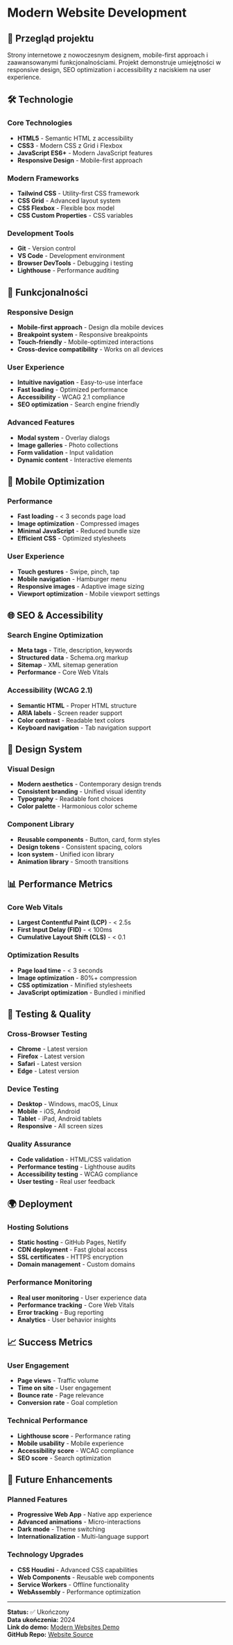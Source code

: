 # Modern Website Development

## 🎯 Przegląd projektu
Strony internetowe z nowoczesnym designem, mobile-first approach i zaawansowanymi funkcjonalnościami. Projekt demonstruje umiejętności w responsive design, SEO optimization i accessibility z naciskiem na user experience.

## 🛠️ Technologie

### Core Technologies
- **HTML5** - Semantic HTML z accessibility
- **CSS3** - Modern CSS z Grid i Flexbox
- **JavaScript ES6+** - Modern JavaScript features
- **Responsive Design** - Mobile-first approach

### Modern Frameworks
- **Tailwind CSS** - Utility-first CSS framework
- **CSS Grid** - Advanced layout system
- **CSS Flexbox** - Flexible box model
- **CSS Custom Properties** - CSS variables

### Development Tools
- **Git** - Version control
- **VS Code** - Development environment
- **Browser DevTools** - Debugging i testing
- **Lighthouse** - Performance auditing

## 🚀 Funkcjonalności

### Responsive Design
- **Mobile-first approach** - Design dla mobile devices
- **Breakpoint system** - Responsive breakpoints
- **Touch-friendly** - Mobile-optimized interactions
- **Cross-device compatibility** - Works on all devices

### User Experience
- **Intuitive navigation** - Easy-to-use interface
- **Fast loading** - Optimized performance
- **Accessibility** - WCAG 2.1 compliance
- **SEO optimization** - Search engine friendly

### Advanced Features
- **Modal system** - Overlay dialogs
- **Image galleries** - Photo collections
- **Form validation** - Input validation
- **Dynamic content** - Interactive elements

## 📱 Mobile Optimization

### Performance
- **Fast loading** - < 3 seconds page load
- **Image optimization** - Compressed images
- **Minimal JavaScript** - Reduced bundle size
- **Efficient CSS** - Optimized stylesheets

### User Experience
- **Touch gestures** - Swipe, pinch, tap
- **Mobile navigation** - Hamburger menu
- **Responsive images** - Adaptive image sizing
- **Viewport optimization** - Mobile viewport settings

## 🌐 SEO & Accessibility

### Search Engine Optimization
- **Meta tags** - Title, description, keywords
- **Structured data** - Schema.org markup
- **Sitemap** - XML sitemap generation
- **Performance** - Core Web Vitals

### Accessibility (WCAG 2.1)
- **Semantic HTML** - Proper HTML structure
- **ARIA labels** - Screen reader support
- **Color contrast** - Readable text colors
- **Keyboard navigation** - Tab navigation support

## 🎨 Design System

### Visual Design
- **Modern aesthetics** - Contemporary design trends
- **Consistent branding** - Unified visual identity
- **Typography** - Readable font choices
- **Color palette** - Harmonious color scheme

### Component Library
- **Reusable components** - Button, card, form styles
- **Design tokens** - Consistent spacing, colors
- **Icon system** - Unified icon library
- **Animation library** - Smooth transitions

## 📊 Performance Metrics

### Core Web Vitals
- **Largest Contentful Paint (LCP)** - < 2.5s
- **First Input Delay (FID)** - < 100ms
- **Cumulative Layout Shift (CLS)** - < 0.1

### Optimization Results
- **Page load time** - < 3 seconds
- **Image optimization** - 80%+ compression
- **CSS optimization** - Minified stylesheets
- **JavaScript optimization** - Bundled i minified

## 🧪 Testing & Quality

### Cross-Browser Testing
- **Chrome** - Latest version
- **Firefox** - Latest version
- **Safari** - Latest version
- **Edge** - Latest version

### Device Testing
- **Desktop** - Windows, macOS, Linux
- **Mobile** - iOS, Android
- **Tablet** - iPad, Android tablets
- **Responsive** - All screen sizes

### Quality Assurance
- **Code validation** - HTML/CSS validation
- **Performance testing** - Lighthouse audits
- **Accessibility testing** - WCAG compliance
- **User testing** - Real user feedback

## 🌍 Deployment

### Hosting Solutions
- **Static hosting** - GitHub Pages, Netlify
- **CDN deployment** - Fast global access
- **SSL certificates** - HTTPS encryption
- **Domain management** - Custom domains

### Performance Monitoring
- **Real user monitoring** - User experience data
- **Performance tracking** - Core Web Vitals
- **Error tracking** - Bug reporting
- **Analytics** - User behavior insights

## 📈 Success Metrics

### User Engagement
- **Page views** - Traffic volume
- **Time on site** - User engagement
- **Bounce rate** - Page relevance
- **Conversion rate** - Goal completion

### Technical Performance
- **Lighthouse score** - Performance rating
- **Mobile usability** - Mobile experience
- **Accessibility score** - WCAG compliance
- **SEO score** - Search optimization

## 🔮 Future Enhancements

### Planned Features
- **Progressive Web App** - Native app experience
- **Advanced animations** - Micro-interactions
- **Dark mode** - Theme switching
- **Internationalization** - Multi-language support

### Technology Upgrades
- **CSS Houdini** - Advanced CSS capabilities
- **Web Components** - Reusable web components
- **Service Workers** - Offline functionality
- **WebAssembly** - Performance optimization

---

**Status:** ✅ Ukończony  
**Data ukończenia:** 2024  
**Link do demo:** [Modern Websites Demo](https://example.com)  
**GitHub Repo:** [Website Source](https://github.com/danielkmita94-jpg/modern-websites)
